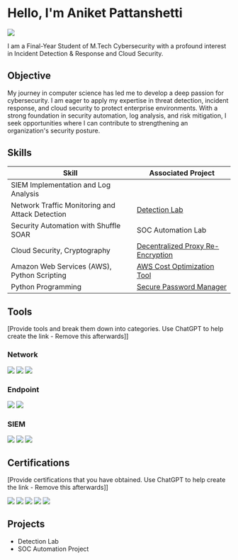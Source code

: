 # Hello, I'm Aniket Pattanshetti
<a href="https://linkedin.com/in/aniket-pattanshetti"><img src="https://img.shields.io/badge/-LinkedIn-0072b1?&style=for-the-badge&logo=linkedin&logoColor=white" /></a>


I am a Final-Year Student of M.Tech Cybersecurity with a profound interest in Incident Detection & Response and Cloud Security. 

## Objective

My journey in computer science has led me to develop a deep passion for cybersecurity. I am eager to apply my expertise in threat detection, incident response, and cloud security to protect enterprise environments. With a strong foundation in security automation, log analysis, and risk mitigation, I seek opportunities where I can contribute to strengthening an organization's security posture.

## Skills

| Skill                                         | Associated Project         |
|-----------------------------------------------|----------------------------|
| SIEM Implementation and Log Analysis          | |
| Network Traffic Monitoring and Attack Detection | <a href="https://google.com">Detection Lab</a>|
| Security Automation with Shuffle SOAR         | SOC Automation Lab|
| Cloud Security, Cryptography                  | <a href="https://github.com/Aniket060/Decentralized-Proxy-Re-Encryption">Decentralized Proxy Re-Encryption</a>|
| Amazon Web Services (AWS), Python Scripting   | <a href="https://github.com/Aniket060/Cost-Optimized-AWS-Snapshot-Management">AWS Cost Optimization Tool</a>|
| Python Programming                            | <a href="https://github.com/Aniket060/SecurePasswordManager">Secure Password Manager</a>|

## Tools
[Provide tools and break them down into categories. Use ChatGPT to help create the link - Remove this afterwards]]

### Network
<div>
    <img src="https://img.shields.io/badge/-Wireshark-1679A7?&style=for-the-badge&logo=Wireshark&logoColor=white" />
    <img src="https://img.shields.io/badge/-Suricata-EF3B2D?&style=for-the-badge&logo=Suricata&logoColor=white" />
    <img src="https://img.shields.io/badge/-Zeek-777BB4?&style=for-the-badge&logo=Zeek&logoColor=white" />
</div>

### Endpoint
<div>
    <img src="https://img.shields.io/badge/-Microsoft_Defender_for_Endpoint-00A4EF?&style=for-the-badge&logo=Microsoft&logoColor=white" />
    <img src="https://img.shields.io/badge/-Velociraptor-4B275F?&style=for-the-badge&logo=Velociraptor&logoColor=white" />
</div>

### SIEM
<div>
    <img src="https://img.shields.io/badge/-Microsoft_Sentinel-0078D4?&style=for-the-badge&logo=Microsoft&logoColor=white" />
    <img src="https://img.shields.io/badge/-Splunk-000000?&style=for-the-badge&logo=Splunk&logoColor=white" />
    <img src="https://img.shields.io/badge/-Elastic-005571?&style=for-the-badge&logo=Elastic&logoColor=white" />
</div>

## Certifications
[Provide certifications that you have obtained. Use ChatGPT to help create the link - Remove this afterwards]]
<div>
<img src="https://img.shields.io/badge/-Security%2B-FF0000?&style=for-the-badge&logo=CompTIA&logoColor=white" />
<img src="https://img.shields.io/badge/-Network%2B-007ACC?&style=for-the-badge&logo=CompTIA&logoColor=white" />
<img src="https://img.shields.io/badge/-A%2B-4D4D4D?&style=for-the-badge&logo=CompTIA&logoColor=white" />
<img src="https://img.shields.io/badge/-CDSA-006400?&style=for-the-badge&logoColor=white" />
<img src="https://img.shields.io/badge/-CCD-000080?&style=for-the-badge&logoColor=white" />
</div>

## Projects
- Detection Lab
- SOC Automation Project
